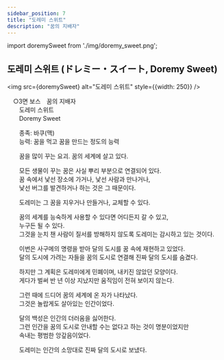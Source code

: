 ```yaml
---
sidebar_position: 7
title: "도레미 스위트"
description: "꿈의 지배자"
---
```


import doremySweet from './img/doremy_sweet.png';

## 도레미 스위트 (ドレミー・スイート, Doremy Sweet)

<img src={doremySweet} alt="도레미 스위트" style={{width: 250}} />

　○3면 보스　꿈의 지배자  
　　도레미 스위트  
　　Doremy Sweet  

　　종족: 바쿠(맥)  
　　능력: 꿈을 먹고 꿈을 만드는 정도의 능력  

　　꿈을 많이 꾸는 요괴. 꿈의 세계에 살고 있다.  

　　모든 생물이 꾸는 꿈은 사실 뿌리 부분으로 연결되어 있다.  
　　꿈 속에서 낯선 장소에 가거나, 낯선 사람과 만나거나,  
　　낯선 버그를 발견하거나 하는 것은 그 때문이다.  

　　도레미는 그 꿈을 지우거나 만들거나, 교체할 수 있다.  

　　꿈의 세계를 능숙하게 사용할 수 있다면 어디든지 갈 수 있고,  
　　누구든 될 수 있다.  
　　그것을 눈치 챈 사람이 질서를 방해하지 않도록 도레미는 감시하고 있는 것이다.  

　　이번은 사구메의 명령을 받아 달의 도시를 꿈 속에 재현하고 있었다.  
　　달의 도시에 가려는 자들을 꿈의 도시로 연결해 진짜 달의 도시를 숨겼다.  

　　하지만 그 계획은 도레미에게 민폐이며, 내키진 않았던 모양이다.  
　　게다가 벌써 반 년 이상 지났지만 움직임이 전혀 보이지 않는다.  

　　그런 때에 드디어 꿈의 세계에 온 자가 나타났다.  
　　그것은 놀랍게도 살아있는 인간이었다.  

　　달의 백성은 인간의 더러움을 싫어한다.  
　　그런 인간을 꿈의 도시로 안내할 수는 없다고 하는 것이 명분이었지만  
　　속내는 평범한 앙갚음이었다.  

　　도레미는 인간의 소망대로 진짜 달의 도시로 보냈다.  
